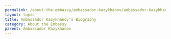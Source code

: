 ```yaml
---
permalink: /about-the-embassy/ambassador-kazykhanov/ambassador-kazykhanov-s-biography
layout: topic
title: Ambassador Kazykhanov's Biography
category: About the Embassy
parent: Ambassador Kazykhanov
---
```

